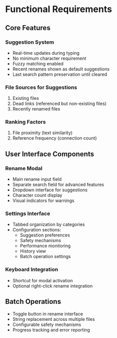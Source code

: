 # Functional Requirements

## Core Features

### Suggestion System
- Real-time updates during typing
- No minimum character requirement
- Fuzzy matching enabled
- Recent renames shown as default suggestions
- Last search pattern preservation until cleared

### File Sources for Suggestions
1. Existing files
2. Dead links (referenced but non-existing files)
3. Recently renamed files

### Ranking Factors
1. File proximity (text similarity)
2. Reference frequency (connection count)

## User Interface Components

### Rename Modal
- Main rename input field
- Separate search field for advanced features
- Dropdown interface for suggestions
- Character count display
- Visual indicators for warnings

### Settings Interface
- Tabbed organization by categories
- Configuration sections:
  - Suggestion preferences
  - Safety mechanisms
  - Performance monitoring
  - History view
  - Batch operation settings

### Keyboard Integration
- Shortcut for modal activation
- Optional right-click rename integration

## Batch Operations
- Toggle button in rename interface
- String replacement across multiple files
- Configurable safety mechanisms
- Progress tracking and error reporting 